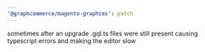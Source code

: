 ```yaml
---
'@graphcommerce/magento-graphcms': patch
---
```


sometimes after an upgrade .gql.ts files were still present causing typescript errors and making the editor slow
